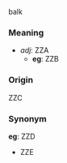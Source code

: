 balk
### Meaning
+ _adj_: ZZA
    + __eg__: ZZB

### Origin

ZZC

### Synonym

__eg__: ZZD

+ ZZE


